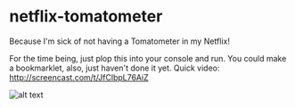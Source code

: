 netflix-tomatometer
===================

Because I'm sick of not having a Tomatometer in my Netflix!

For the time being, just plop this into your console and run. You could make a bookmarklet, also, just haven't done it yet. Quick video: http://screencast.com/t/JfClbpL76AiZ

![alt text](http://content.screencast.com/users/JasonStoltz/folders/Jing/media/2902ff11-ee48-4839-93a2-673abf031317/00000009.png)
